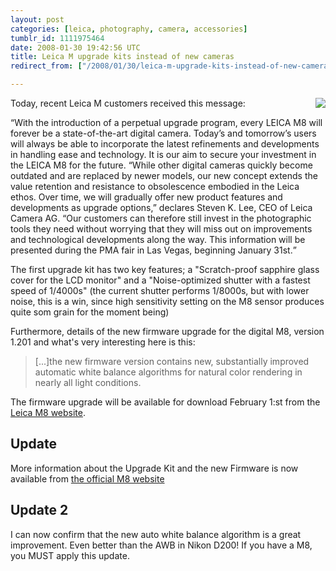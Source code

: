```yaml
---
layout: post
categories: [leica, photography, camera, accessories]
tumblr_id: 1111975464  
date: 2008-01-30 19:42:56 UTC
title: Leica M upgrade kits instead of new cameras
redirect_from: ["/2008/01/30/leica-m-upgrade-kits-instead-of-new-cameras.html"]

---
```


<img src="/attachments/2008/01/m8-best-before.jpg" style="margin-left: 1em; margin-bottom: 1em" align="right" />Today, recent Leica M customers received this message:

<q>With the introduction of a perpetual upgrade program, every LEICA M8 will forever be a state-of-the-art digital camera. Today’s and tomorrow’s users will always be able to incorporate the latest refinements and developments in handling ease and technology. It is our aim to secure your investment in the LEICA M8 for the future. “While other digital cameras quickly become outdated and are replaced by newer models, our new concept extends the value retention and resistance to obsolescence embodied in the Leica ethos. Over time, we will gradually offer new product features and developments as upgrade options,” declares Steven K. Lee, CEO of Leica Camera AG. “Our customers can therefore still invest in the photographic tools they need without worrying that they will miss out on improvements and technological developments along the way.
This information will be presented during the PMA fair in Las Vegas, beginning January 31st.</q>

The first upgrade kit has two key features; a "Scratch-proof sapphire glass cover for the LCD monitor" and a "Noise-optimized shutter with a fastest speed of 1/4000s" (the current shutter performs 1/8000s, but with lower noise, this is a win, since high sensitivity setting on the M8 sensor produces quite som grain for the moment being)

Furthermore, details of the new firmware upgrade for the digital M8, version 1.201 and what's very interesting here is this:
<blockquote>[...]the new firmware version contains new, substantially improved automatic white balance algorithms for natural color rendering in nearly all light conditions.</blockquote>
The firmware upgrade will be available for download February 1:st from the <a href="http://www.leica-camera.co.uk/photography/m_system/m8/">Leica M8 website</a>.

<h2>Update</h2>
More information about the Upgrade Kit and the new Firmware is now available from <a href="http://en.leica-camera.com/photography/m_system/m8/">the official M8 website</a>

<h2>Update 2</h2>
I can now confirm that the new auto white balance algorithm is a great improvement. Even better than the AWB in Nikon D200! If you have a M8, you MUST apply this update.

